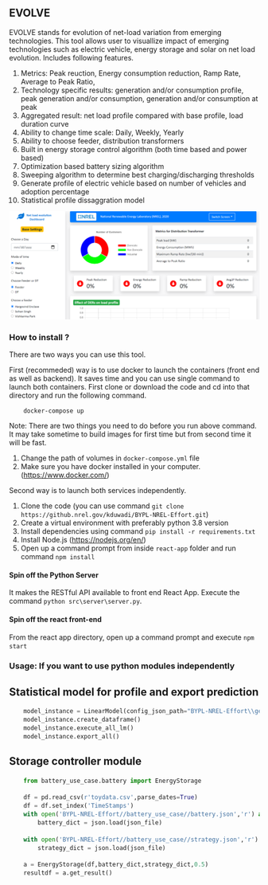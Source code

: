 ## EVOLVE 

EVOLVE stands for evolution of net-load variation from emerging technologies. This tool allows user to visuallize impact of emerging
technologies such as electric vehicle, energy storage and solar on net load evolution. Includes following features.

1. Metrics: Peak reuction, Energy consumption reduction, Ramp Rate, Average to Peak Ratio,
2. Technology specific results: generation and/or consumption profile, peak generation and/or consumption, generation and/or consumption at peak
3. Aggregated result: net load profile compared with base profile, load duration curve
4. Ability to change time scale: Daily, Weekly, Yearly
5. Ability to choose feeder, distribution transformers
6. Built in energy storage control algorithm (both time based and power based)
7. Optimization based battery sizing algorithm
8. Sweeping algorithm to determine best charging/discharging thresholds
9. Generate profile of electric vehicle based on number of vehicles and adoption percentage
10. Statistical profile dissaggration model 

![](images/dashboard.png)

### How to install ?

There are two ways you can use this tool. 

First (recommeded) way is to use docker to launch the containers (front end as well as backend). It saves time and you can use single command to launch both containers.
First clone or download the code and cd into that directory and run the following command.

```shell
    docker-compose up
```
Note: There are two things you need to do before you run above command. It may take sometime to build images for first time but from second time it will be fast.

1. Change the path of volumes in `docker-compose.yml` file
2. Make sure you have docker installed in your computer. (https://www.docker.com/)


Second way is to launch both services independently.

1. Clone the code (you can use command `git clone https://github.nrel.gov/kduwadi/BYPL-NREL-Effort.git`)
2. Create a virtual environment with preferably python 3.8 version
3. Install dependencies using command `pip install -r requirements.txt`
4. Install Node.js (https://nodejs.org/en/) 
5. Open up a command prompt from inside `react-app` folder and run command `npm install` 


#### Spin off the Python Server

It makes the RESTful API available to front end React App. 
Execute the command `python src\server\server.py`. 

#### Spin off the react front-end

From the react app directory, open up a command prompt and execute `npm start`


### Usage: If you want to use python modules independently


## Statistical model for profile and export prediction

```python
    model_instance = LinearModel(config_json_path="BYPL-NREL-Effort\\generate_profile\\config.json")
    model_instance.create_dataframe()
    model_instance.execute_all_lm()
    model_instance.export_all()
```

## Storage controller module

```python
    from battery_use_case.battery import EnergyStorage

    df = pd.read_csv(r'toydata.csv',parse_dates=True)
    df = df.set_index('TimeStamps')
    with open('BYPL-NREL-Effort//battery_use_case//battery.json','r') as json_file:
        battery_dict = json.load(json_file)

    with open('BYPL-NREL-Effort//battery_use_case//strategy.json','r') as json_file:
        strategy_dict = json.load(json_file)
    
    a = EnergyStorage(df,battery_dict,strategy_dict,0.5)
    resultdf = a.get_result()
```

